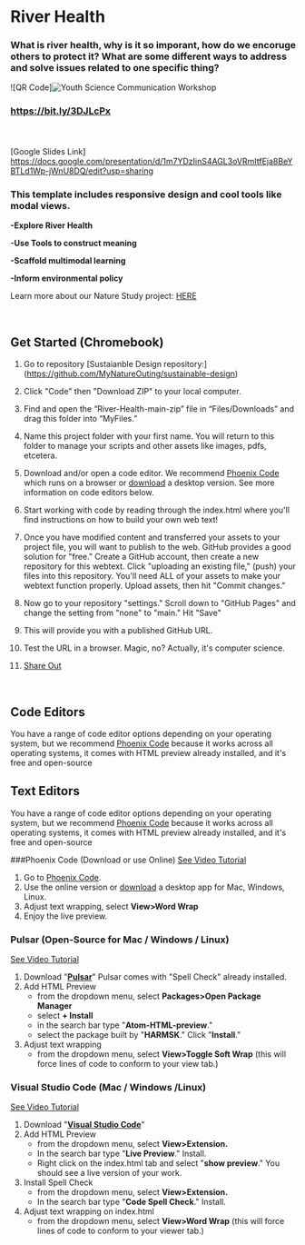 # River Health 

 
### What is river health, why is it so imporant, how do we encoruge others to protect it? What are some different ways to address and solve issues related to one specific thing? 

![QR Code]![Youth Science Communication Workshop](https://github.com/LeanniB/RiverHealth/assets/169322779/4dbe8ffa-4f91-4ddd-aa40-5aefa722363f)


### https://bit.ly/3DJLcPx <p>&nbsp;</p>

[Google Slides Link]
https://docs.google.com/presentation/d/1m7YDzIinS4AGL3oVRmItfEja8BeYBTLd1Wp-jWnU8DQ/edit?usp=sharing
 
### This template includes responsive design and cool tools like modal views. 

**-Explore River Health**

**-Use Tools to construct meaning**

**-Scaffold multimodal learning**

**-Inform environmental policy**


Learn more about our Nature Study project: [HERE](https://sjquigley.github.io/mutimodal-nature-studies/)
<p>&nbsp;</p>



## Get Started (Chromebook)

1. Go to repository [Sustaianble Design repository:] (https://github.com/MyNatureOuting/sustainable-design)

2. Click "Code" then "Download ZIP" to your local computer. 

3.	Find and open the “River-Health-main-zip” file in “Files/Downloads” and drag this folder into “MyFiles.”   

4.	Name this project folder with your first name. You will return to this folder to manage your scripts and other assets like images, pdfs, etcetera.

5.	Download and/or open a code editor. We recommend [Phoenix Code](https://phcode.dev) which runs on a browser or [download](https://phcode.io/#/home) a desktop version. See more information on code editors below.  

6.	Start working with code by reading through the index.html where you'll find instructions on how to build your own web text!

7.	Once you have modified content and transferred your assets to your project file, you will want to publish to the web. GitHub provides a good solution for "free." Create a GitHub account, then create a new repository for this webtext. Click "uploading an existing file," (push) your files into this repository. You'll need ALL of your assets to make your webtext function properly. Upload assets, then hit "Commit changes."

8.	Now go to your repository "settings." Scroll down to "GitHub Pages" and change the setting from "none" to "main." Hit "Save"

9.	This will provide you with a published GitHub URL.

10.	Test the URL in a browser. Magic, no? Actually, it's computer science.

11. [Share Out](https://docs.google.com/forms/d/e/1FAIpQLSdRW9k4l2kyjfKcyVplOtmLul2jltW6PDf1zhpcz7IS5Xur7w/viewform?usp=sf_link)<p>&nbsp;</p>



## Code Editors 

You have a range of code editor options depending on your operating system, but we recommend [Phoenix Code](https://phcode.dev) because it works across all operating systems, it comes with HTML preview already installed, and it's free and open-source

## Text Editors 

You have a range of code editor options depending on your operating system, but we recommend [Phoenix Code](https://phcode.dev) because it works across all operating systems, it comes with HTML preview already installed, and it's free and open-source

###Phoenix Code (Download or use Online)
[See Video Tutorial]()

1. Go to [Phoenix Code](https://phcode.dev). 
1. Use the online version or [download](https://phcode.io/#/home) a desktop app for Mac, Windows, Linux. 
1. Adjust text wrapping, select **View>Word Wrap**
1. Enjoy the live preview.

### Pulsar (Open-Source for Mac / Windows / Linux)
[See Video Tutorial](https://youtu.be/dKcJm4V53ig)

1. Download "**[Pulsar](https://pulsar-edit.dev)**" Pulsar comes with "Spell Check" already installed. 
1. Add HTML Preview 
	* from the dropdown menu, select **Packages>Open Package Manager**
	* select **+ Install**
	* in the search bar type "**Atom-HTML-preview**." 
	* select the package built by "**HARMSK**." Click "**Install**."
1. Adjust text wrapping 
	 -	from the dropdown menu, select **View>Toggle Soft Wrap** (this will force lines of code to conform to your view tab.)

### Visual Studio Code (Mac / Windows /Linux)
[See Video Tutorial](https://youtu.be/1onqFbSgeQo)

1. Download "**[Visual Studio Code](https://code.visualstudio.com/download)**"
1. Add HTML Preview 
	* from the dropdown menu, select **View>Extension.**
	* In the search bar type "**Live Preview**." Install.
	* Right click on the index.html tab and select "**show preview**." You should see a live version of your work.
1. Install Spell Check 
	* from the dropdown menu, select **View>Extension.** 
	* In the search bar type "**Code Spell Check**." Install.
1. Adjust text wrapping on index.html 
	* from the dropdown menu, select **View>Word Wrap** (this will force lines of code to conform to your viewer tab.)









